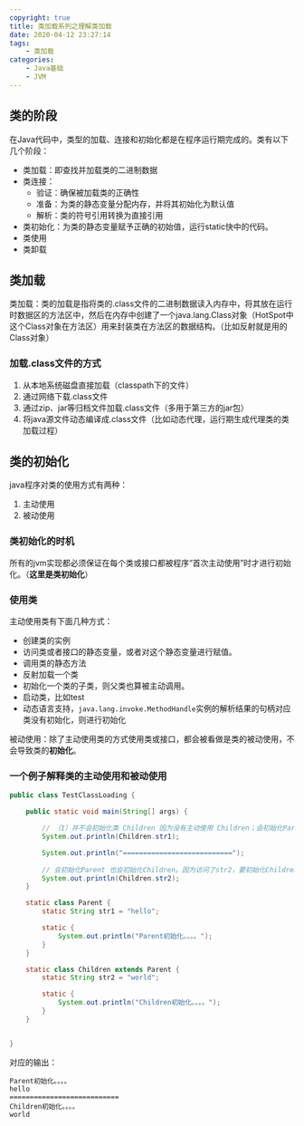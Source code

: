 ```yaml
---
copyright: true
title: 类加载系列之理解类加载
date: 2020-04-12 23:27:14
tags:	
	- 类加载
categories: 
	- Java基础
	- JVM
---
```


## 类的阶段

在Java代码中，类型的加载、连接和初始化都是在程序运行期完成的。类有以下几个阶段：

- 类加载：即查找并加载类的二进制数据
- 类连接：
  - 验证：确保被加载类的正确性
  - 准备：为类的静态变量分配内存，并将其初始化为默认值
  - 解析：类的符号引用转换为直接引用
- 类初始化：为类的静态变量赋予正确的初始值，运行static快中的代码。
- 类使用
- 类卸载

<!-- more -->

## 类加载

类加载：类的加载是指将类的.class文件的二进制数据读入内存中，将其放在运行时数据区的方法区中，然后在内存中创建了一个java.lang.Class对象（HotSpot中这个Class对象在方法区）用来封装类在方法区的数据结构。（比如反射就是用的Class对象）

### 加载.class文件的方式

1. 从本地系统磁盘直接加载（classpath下的文件）
2. 通过网络下载.class文件
3. 通过zip、jar等归档文件加载.class文件（多用于第三方的jar包）
4. 将java源文件动态编译成.class文件（比如动态代理，运行期生成代理类的类加载过程）

## 类的初始化

java程序对类的使用方式有两种：

1. 主动使用
2. 被动使用

### 类初始化的时机

所有的jvm实现都必须保证在每个类或接口都被程序“首次主动使用”时才进行初始化。（**这里是类初始化**）

### 使用类

主动使用类有下面几种方式：

- 创建类的实例
- 访问类或者接口的静态变量，或者对这个静态变量进行赋值。
- 调用类的静态方法
- 反射加载一个类
- 初始化一个类的子类，则父类也算被主动调用。
- 启动类，比如test
- 动态语言支持，`java.lang.invoke.MethodHandle`实例的解析结果的句柄对应类没有初始化，则进行初始化

被动使用：除了主动使用类的方式使用类或接口，都会被看做是类的被动使用，不会导致类的**初始化**。



### 一个例子解释类的主动使用和被动使用

```java
public class TestClassLoading {

    public static void main(String[] args) {

        // （1）并不会初始化类 Children 因为没有主动使用 Children；会初始化Parent 因为访问了str1
        System.out.println(Children.str1);

        System.out.println("===========================");
        
        // 会初始化Parent 也会初始化Children。因为访问了str2，要初始化Children，又因为子类被初始化，所以父类也被主动使用，进行初始化
        System.out.println(Children.str2);
    }

    static class Parent {
        static String str1 = "hello";

        static {
            System.out.println("Parent初始化。。。。");
        }
    }

    static class Children extends Parent {
        static String str2 = "world";

        static {
            System.out.println("Children初始化。。。。");
        }
    }


}
```

对应的输出：

```
Parent初始化。。。。
hello
===========================
Children初始化。。。。
world
```

